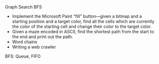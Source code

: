 Graph Search BFS
- Implement the Microsoft Paint “fill” button—given a bitmap and a starting position and a target color, find all the cells which are currently the color of the starting cell and change their color to the target color.
- Given a maze encoded in ASCII, find the shortest path from the start to the end and print out the path.
- Word chains
- Writing a web crawler


BFS: Queue, FIFO